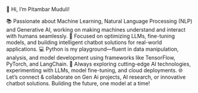 
👋 Hi, I’m Pitambar Muduli!

📚 Passionate about Machine Learning, Natural Language Processing (NLP) and Generative AI, working on making machines understand and interact with humans seamlessly.
🤖 Focused on optimizing LLMs, fine-tuning models, and building intelligent chatbot solutions for real-world applications.
💻 Python is my playground—fluent in data manipulation, analysis, and model development using frameworks like TensorFlow, PyTorch, and LangChain.
🔬 Always exploring cutting-edge AI technologies, experimenting with LLMs, model fine-tuning, and cloud deployments.
🌐 Let’s connect & collaborate on Gen Ai projects, AI research, or innovative chatbot solutions. Building the future, one model at a time!



<!---
Pitambar206/Pitambar206 is a ✨ special ✨ repository because its `README.md` (this file) appears on your GitHub profile.
You can click the Preview link to take a look at your changes.
--->
